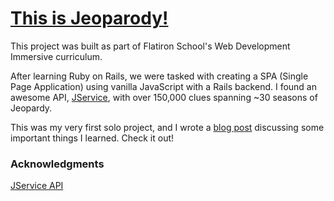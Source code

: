# [This is Jeoparody!](https://clairemuller.github.io/jeoparody/)

This project was built as part of Flatiron School's Web Development Immersive curriculum.

After learning Ruby on Rails, we were tasked with creating a SPA (Single Page Application) using vanilla JavaScript with a Rails backend. I found an awesome API, [JService](http://jservice.io/), with over 150,000 clues spanning ~30 seasons of Jeopardy.

This was my very first solo project, and I wrote a [blog post](https://dev.to/clairemuller/4-things-i-learned-from-building-my-first-site-solo-1e26) discussing some important things I learned. Check it out!

### Acknowledgments

[JService API](http://jservice.io/)
